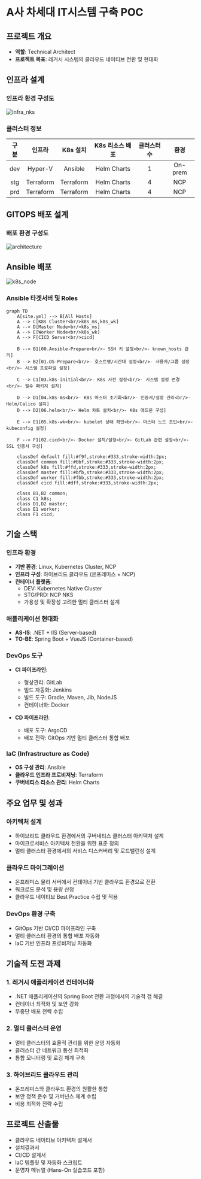 # A사 차세대 IT시스템 구축 POC

## 프로젝트 개요
- **역할**: Technical Architect
- **프로젝트 목표**: 레거시 시스템의 클라우드 네이티브 전환 및 현대화

## 인프라 설계

### 인프라 환경 구성도
![infra_nks](./pp-pa-infra-env.png)

### 클러스터 정보

| 구분 |   인프라   |  K8s 설치  | K8s 리소스 배포 | 클러스터 수 |  환경   |
|:----:|:----------:|:----------:|:--------------:|:----------:|:-------:|
| dev  |  Hyper-V   |  Ansible   |  Helm Charts   |     1      | On-prem |
| stg  | Terraform  | Terraform  |  Helm Charts   |     4      |   NCP   |
| prd  | Terraform  | Terraform  |  Helm Charts   |     4      |   NCP   |

## GITOPS 배포 설계

### 배포 환경 구성도
![architecture](./GitOps-ssot.png)

## Ansible 배포
![k8s_node](./ansible-k8s-node.png)

### Ansible 타겟서버 및 Roles
```mermaid
graph TD
    A[site.yml] --> B[All Hosts]
    A --> C[K8s Cluster<br/>k8s_ms,k8s_wk]
    A --> D[Master Node<br/>k8s_ms]
    A --> E[Worker Node<br/>k8s_wk]
    A --> F[CICD Server<br/>cicd]

    B --> B1[00.Ansible-Prepare<br/>- SSH 키 설정<br/>- known_hosts 관리]
    B --> B2[01.OS-Prepare<br/>- 호스트명/시간대 설정<br/>- 사용자/그룹 설정<br/>- 시스템 프로파일 설정]

    C --> C1[03.k8s-initial<br/>- K8s 사전 설정<br/>- 시스템 설정 변경<br/>- 필수 패키지 설치]

    D --> D1[04.k8s-ms<br/>- K8s 마스터 초기화<br/>- 인증서/설정 관리<br/>- Helm/Calico 설치]
    D --> D2[06.helm<br/>- Helm 차트 설치<br/>- K8s 애드온 구성]

    E --> E1[05.k8s-wk<br/>- kubelet 상태 확인<br/>- 마스터 노드 조인<br/>- kubeconfig 설정]

    F --> F1[02.cicd<br/>- Docker 설치/설정<br/>- GitLab 관련 설정<br/>- SSL 인증서 구성]

    classDef default fill:#f9f,stroke:#333,stroke-width:2px;
    classDef common fill:#bbf,stroke:#333,stroke-width:2px;
    classDef k8s fill:#ffd,stroke:#333,stroke-width:2px;
    classDef master fill:#bfb,stroke:#333,stroke-width:2px;
    classDef worker fill:#fbb,stroke:#333,stroke-width:2px;
    classDef cicd fill:#dff,stroke:#333,stroke-width:2px;

    class B1,B2 common;
    class C1 k8s;
    class D1,D2 master;
    class E1 worker;
    class F1 cicd;
```

## 기술 스택
### 인프라 환경
- **기반 환경**: Linux, Kubernetes Cluster, NCP
- **인프라 구성**: 하이브리드 클라우드 (온프레미스 + NCP)
- **컨테이너 플랫폼**: 
  - DEV: Kubernetes Native Cluster
  - STG/PRD: NCP NKS
  - 가용성 및 확장성 고려한 멀티 클러스터 설계

### 애플리케이션 현대화
- **AS-IS**: .NET + IIS (Server-based)
- **TO-BE**: Spring Boot + VueJS (Container-based)

### DevOps 도구
- **CI 파이프라인**:
  - 형상관리: GitLab
  - 빌드 자동화: Jenkins
  - 빌드 도구: Gradle, Maven, Jib, NodeJS
  - 컨테이너화: Docker

- **CD 파이프라인**:
  - 배포 도구: ArgoCD
  - 배포 전략: GitOps 기반 멀티 클러스터 통합 배포

### IaC (Infrastructure as Code)
- **OS 구성 관리**: Ansible
- **클라우드 인프라 프로비저닝**: Terraform
- **쿠버네티스 리소스 관리**: Helm Charts

## 주요 업무 및 성과

### 아키텍처 설계
- 하이브리드 클라우드 환경에서의 쿠버네티스 클러스터 아키텍처 설계
- 마이크로서비스 아키텍처 전환을 위한 표준 정의
- 멀티 클러스터 환경에서의 서비스 디스커버리 및 로드밸런싱 설계

### 클라우드 마이그레이션
- 온프레미스 물리 서버에서 컨테이너 기반 클라우드 환경으로 전환
- 워크로드 분석 및 용량 산정
- 클라우드 네이티브 Best Practice 수립 및 적용

### DevOps 환경 구축
- GitOps 기반 CI/CD 파이프라인 구축
- 멀티 클러스터 환경의 통합 배포 자동화
- IaC 기반 인프라 프로비저닝 자동화

## 기술적 도전 과제

### 1. 레거시 애플리케이션 컨테이너화
- .NET 애플리케이션의 Spring Boot 전환 과정에서의 기술적 갭 해결
- 컨테이너 최적화 및 보안 강화
- 무중단 배포 전략 수립

### 2. 멀티 클러스터 운영
- 멀티 클러스터의 효율적 관리를 위한 운영 자동화
- 클러스터 간 네트워크 통신 최적화
- 통합 모니터링 및 로깅 체계 구축

### 3. 하이브리드 클라우드 관리
- 온프레미스와 클라우드 환경의 원활한 통합
- 보안 정책 준수 및 거버넌스 체계 수립
- 비용 최적화 전략 수립

## 프로젝트 산출물
- 클라우드 네이티브 아키텍처 설계서
- 설치결과서
- CI/CD 설계서
- IaC 템플릿 및 자동화 스크립트
- 운영자 메뉴얼 (Hans-On 실습코드 포함)
